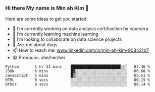 ### Hi there My name is Min ah Kim 👋

Here are some ideas to get you started:

- 🔭 I’m currently working on data analysis certifiaction by coursera
- 🌱 I’m currently learning machine learning
- 👯 I’m looking to collaborate on data science projects
- 💬 Ask me about dogs
- 📫 How to reach me: www.linkedin.com/in/min-ah-kim-908421b7
- 😄 Pronouns: she/her/her

<!--START_SECTION:waka-->

```text
Python       1 hr 31 mins    ██████████████████████░░░   87.46 %
JSON         6 mins          █▓░░░░░░░░░░░░░░░░░░░░░░░   06.68 %
JavaScript   5 mins          █▒░░░░░░░░░░░░░░░░░░░░░░░   05.51 %
HTML         0 secs          ░░░░░░░░░░░░░░░░░░░░░░░░░   00.15 %
Other        0 secs          ░░░░░░░░░░░░░░░░░░░░░░░░░   00.14 %
```

<!--END_SECTION:waka-->